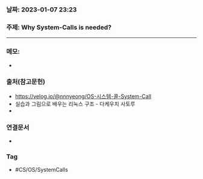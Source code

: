 ### 날짜: 2023-01-07 23:23

### 주제: Why System-Calls is needed? 
---
### 메모: 
- 

### 출처(참고문헌) 
- https://velog.io/@nnnyeong/OS-시스템-콜-System-Call
- 실습과 그림으로 배우는 리눅스 구조 - 다케우치 사토루
- 
### 연결문서 
- 

### Tag
- #CS/OS/SystemCalls
